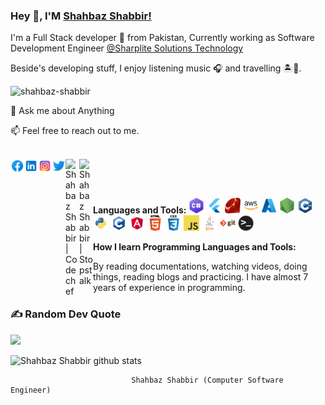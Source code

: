 ### Hey 👋, I'M [Shahbaz Shabbir!](https://Shahbaz-Shabbir.github.io/Shahbaz-Shabbir/)

I'm a Full Stack developer 🚀 from Pakistan, Currently working as Software Development Engineer [@Sharplite Solutions Technology](http://www.sharplite.com/) 

Beside's developing stuff, I enjoy listening music 🎧 and travelling 🏝️🗻.

<p align="left"> <img src="https://komarev.com/ghpvc/?username=shahbaz-shabbir&label=Profile%20views&color=0e75b6&style=flat" alt="shahbaz-shabbir" /> </p>

💬 Ask me about Anything

📫 Feel free to reach out to me.

<br />
<a href="https://www.facebook.com/Shahbazshabbircsengr">
  <img align="left" alt="Shahbaz Shabbir | Facebook" width="22px" src="https://github.com/Shahbaz-Shabbir/Shahbaz-Shabbir/blob/master/logo/facebook.svg" />
</a>
<a href="https://pk.linkedin.com/in/shahbaz-shabbir-cs">
  <img align="left" alt="Shahbaz Shabbir | LinkdeIN" width="22px" src="https://github.com/Shahbaz-Shabbir/Shahbaz-Shabbir/blob/master/logo/linkedin.svg" />
</a>
<a href="https://www.instagram.com/Shahbaz-Shabbir">
  <img align="left" alt="Shahbaz Shabbir | Instagram" width="22px" src="https://github.com/Shahbaz-Shabbir/Shahbaz-Shabbir/blob/master/logo/instagram.svg" />
</a>
<a href="https://twitter.com/Shahbaz-Shabbir">
  <img align="left" alt="Shahbaz Shabbir | Twitter" width="22px" src="https://github.com/Shahbaz-Shabbir/Shahbaz-Shabbir/blob/master/logo/twitter.svg" />
</a>
<a href="https://codechef.com/users/Shahbaz-Shabbir">
  <img align="left" alt="Shahbaz Shabbir | Codechef" width="22px" src="https://cdn.codechef.com/images/cc-logo-mobile-1.svg" />
</a>
<a href="https://www.stopstalk.com/user/profile/Shahbaz-Shabbir">
  <img align="left" alt="Shahbaz Shabbir | Stopstalk" width="22px" src="https://www.stopstalk.com/stopstalk/static/images/fav_assets/android-icon-192x192.png?_rev=20200425190226" />
</a>
<br />

&nbsp;

**Languages and Tools:**
<code><img height="25" src="https://raw.githubusercontent.com/github/explore/80688e429a7d4ef2fca1e82350fe8e3517d3494d/topics/csharp/csharp.png"></code>
<code><img height="25" src="https://raw.githubusercontent.com/github/explore/80688e429a7d4ef2fca1e82350fe8e3517d3494d/topics/flutter/flutter.png"></code>
<code><img height="25" src="https://raw.githubusercontent.com/github/explore/80688e429a7d4ef2fca1e82350fe8e3517d3494d/topics/ruby/ruby.png"></code>
<code><img height="25" src="https://raw.githubusercontent.com/github/explore/80688e429a7d4ef2fca1e82350fe8e3517d3494d/topics/aws/aws.png"></code>
<code><img height="25" src="https://raw.githubusercontent.com/github/explore/80688e429a7d4ef2fca1e82350fe8e3517d3494d/topics/azure/azure.png"></code>
<code><img height="25" src="https://raw.githubusercontent.com/github/explore/80688e429a7d4ef2fca1e82350fe8e3517d3494d/topics/nodejs/nodejs.png"></code>
<code><img height="25" src="https://raw.githubusercontent.com/github/explore/80688e429a7d4ef2fca1e82350fe8e3517d3494d/topics/cpp/cpp.png"></code>
<code><img height="25" src="https://raw.githubusercontent.com/github/explore/80688e429a7d4ef2fca1e82350fe8e3517d3494d/topics/python/python.png"></code>
<code><img height="25" src="https://raw.githubusercontent.com/github/explore/80688e429a7d4ef2fca1e82350fe8e3517d3494d/topics/c/c.png"></code>
<code><img height="25" src="https://raw.githubusercontent.com/github/explore/80688e429a7d4ef2fca1e82350fe8e3517d3494d/topics/angular/angular.png"></code>
<code><img height="25" src="https://raw.githubusercontent.com/github/explore/80688e429a7d4ef2fca1e82350fe8e3517d3494d/topics/html/html.png"></code>
<code><img height="25" src="https://raw.githubusercontent.com/github/explore/80688e429a7d4ef2fca1e82350fe8e3517d3494d/topics/css/css.png"></code>
<code><img height="25" src="https://raw.githubusercontent.com/github/explore/80688e429a7d4ef2fca1e82350fe8e3517d3494d/topics/javascript/javascript.png"></code>
<code><img height="25" src="https://raw.githubusercontent.com/github/explore/80688e429a7d4ef2fca1e82350fe8e3517d3494d/topics/java/java.png"></code>
<code><img height="25" src="https://raw.githubusercontent.com/github/explore/80688e429a7d4ef2fca1e82350fe8e3517d3494d/topics/git/git.png"></code>
<code><img height="25" src="https://raw.githubusercontent.com/github/explore/80688e429a7d4ef2fca1e82350fe8e3517d3494d/topics/terminal/terminal.png"></code>




**How I learn Programming Languages and Tools:**

By reading documentations, watching videos, doing things, reading blogs and practicing. I have almost 7 years of experience in programming.

### ✍️ Random Dev Quote
![](https://quotes-github-readme.vercel.app/api?type=horizontal&theme=radical)

![Shahbaz Shabbir github stats](https://github-readme-stats.vercel.app/api?username=Shahbaz-Shabbir&show_icons=true&hide_border=true)


                               Shahbaz Shabbir (Computer Software Engineer)

